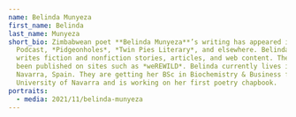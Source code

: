 ```yaml
---
name: Belinda Munyeza
first_name: Belinda
last_name: Munyeza
short_bio: Zimbabwean poet **Belinda Munyeza**’s writing has appeared in VS the
  Podcast, *Pidgeonholes*, *Twin Pies Literary*, and elsewhere. Belinda also
  writes fiction and nonfiction stories, articles, and web content. They have
  been published on sites such as *weREWILD*. Belinda currently lives in
  Navarra, Spain. They are getting her BSc in Biochemistry & Business from the
  University of Navarra and is working on her first poetry chapbook.
portraits:
  - media: 2021/11/belinda-munyeza
---
```

